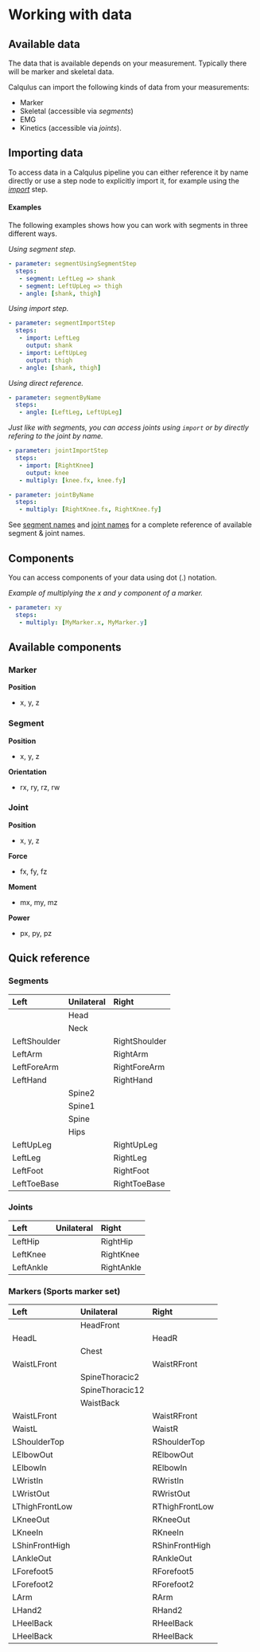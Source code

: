 # Working with data

## Available data
The data that is available depends on your measurement. Typically there will be
marker and skeletal data.

Calqulus can import the following kinds of data from your measurements:
* Marker
* Skeletal (accessible via *segments*)
* EMG
* Kinetics (accessible via *joints*).

## Importing data
To access data in a Calqulus pipeline you can either reference it by name
directly or use a step node to explicitly import it, for example using
the [*import*](./nodes/steps/import.md) step.

#### Examples
The following examples shows how you can work with segments in three different ways.

_Using *segment step*._
```yaml
- parameter: segmentUsingSegmentStep
  steps:
   - segment: LeftLeg => shank
   - segment: LeftUpLeg => thigh
   - angle: [shank, thigh]
```

_Using *import step*._
```yaml
- parameter: segmentImportStep
  steps:
   - import: LeftLeg
     output: shank
   - import: LeftUpLeg
     output: thigh
   - angle: [shank, thigh]
```

_Using direct reference._
```yaml
- parameter: segmentByName
  steps:
   - angle: [LeftLeg, LeftUpLeg]
```

_Just like with segments, you can access joints using `import` or by directly refering to the joint by name._
```yaml
- parameter: jointImportStep
  steps:
   - import: [RightKnee]
     output: knee
   - multiply: [knee.fx, knee.fy]
```

```yaml
- parameter: jointByName
  steps:
   - multiply: [RightKnee.fx, RightKnee.fy]
```


See [segment names](./segments.md) and [joint names](./joints.md) for a
complete reference of available segment & joint names.

## Components
You can access components of your data using dot (.) notation.

_Example of multiplying the x and y component of a marker._
```yaml
- parameter: xy
  steps:
   - multiply: [MyMarker.x, MyMarker.y]
```

## Available components
### Marker
**Position**
* x, y, z

### Segment
**Position**
* x, y, z

**Orientation**
* rx, ry, rz, rw

### Joint
**Position**
* x, y, z

**Force**
* fx, fy, fz

**Moment**
* mx, my, mz

**Power**
* px, py, pz

## Quick reference
### Segments
| Left         | Unilateral | Right         |
| :----------- | :--------- | :------------ |
|              | Head       |               |
|              | Neck       |               |
| LeftShoulder |            | RightShoulder |
| LeftArm      |            | RightArm      |
| LeftForeArm  |            | RightForeArm  |
| LeftHand     |            | RightHand     |
|              | Spine2     |               |
|              | Spine1     |               |
|              | Spine      |               |
|              | Hips       |               |
| LeftUpLeg    |            | RightUpLeg    |
| LeftLeg      |            | RightLeg      |
| LeftFoot     |            | RightFoot     |
| LeftToeBase  |            | RightToeBase  |

### Joints
| Left                  | Unilateral       | Right              |
| :-------------------- | :--------------- | :----------------- |
| LeftHip               |                  | RightHip           |
| LeftKnee              |                  | RightKnee          |
| LeftAnkle             |                  | RightAnkle         |


### Markers (Sports marker set)
| Left                  | Unilateral       | Right              |
| :-------------------- | :--------------- | :----------------- |
|                       | HeadFront        |                    |
| HeadL                 |                  | HeadR              |
|                       | Chest            |                    |
| WaistLFront           |                  | WaistRFront        |
|                       | SpineThoracic2   |                    |
|                       | SpineThoracic12  |                    |
|                       | WaistBack        |                    |
| WaistLFront           |                  | WaistRFront        |
| WaistL                |                  | WaistR             |
| LShoulderTop          |                  | RShoulderTop       |
| LElbowOut             |                  | RElbowOut          |
| LElbowIn              |                  | RElbowIn           |
| LWristIn              |                  | RWristIn           |
| LWristOut             |                  | RWristOut          |
| LThighFrontLow        |                  | RThighFrontLow     |
| LKneeOut              |                  | RKneeOut           |
| LKneeIn               |                  | RKneeIn            |
| LShinFrontHigh        |                  | RShinFrontHigh    |
| LAnkleOut             |                  | RAnkleOut          |
| LForefoot5            |                  | RForefoot5         |
| LForefoot2            |                  | RForefoot2         |
| LArm                  |                  | RArm               |
| LHand2                |                  | RHand2             |
| LHeelBack             |                  | RHeelBack          |
| LHeelBack             |                  | RHeelBack          |